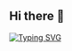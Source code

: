 ## Hi there 👋


<a href="https://git.io/typing-svg">
  <img src="https://readme-typing-svg.herokuapp.com?font=Roboto&weight=300&pause=1000&color=FFD700&background=FF929200&center=true&vCenter=true&multiline=true&width=435&lines=Hi+my+friend...;welcome...;to+my+Github+profile" alt="Typing SVG" />
</a>




<!--
**Lele97/Lele97** is a ✨ _special_ ✨ repository because its `README.md` (this file) appears on your GitHub profile.

Here are some ideas to get you started:

- 🔭 I’m currently working on ...
- 🌱 I’m currently learning ...
- 👯 I’m looking to collaborate on ...
- 🤔 I’m looking for help with ...
- 💬 Ask me about ...
- 📫 How to reach me: ...
- 😄 Pronouns: ...
- ⚡ Fun fact: ...
-->
